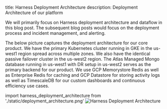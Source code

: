 title: Harness Deployment Architecture
description: Deployment Architecture of our platform

We will primarily focus on Harness deployment architecture and dataflow in this blog post. The subsequent blog posts would focus on the deployment process and incident management, and alerting.

The below picture captures the deployment architecture for our core product. We have the primary Kubernetes cluster running in GKE in the us-west1 region spread across multiple zones. We also have the identical passive failover cluster in the us-west2 region. The Atlas Managed Mongo database running in us-west1 with DR setup in us-west2 serves as the primary backend for our product. We use GCP Memorystore Redis as well as Enterprise Redis for caching and GCP Datastore for storing activity logs as well as TimescaleDB for our custom dashboards and continuous efficiency use cases.

import harness_deployment_architecture from './static/deployment_architecture.png'
<img src={deployment_architecture} alt="Harness Deployment Architecture"/>
